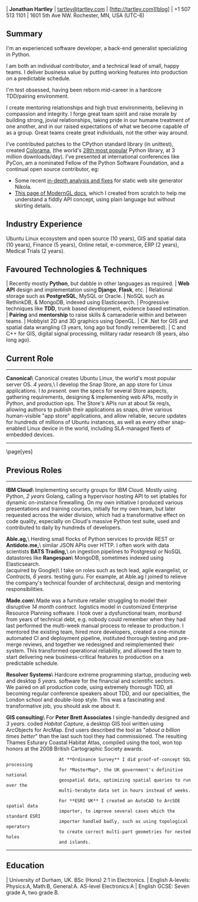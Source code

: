 | **Jonathan Hartley** | [tartley@tartley.com][email] | [http://tartley.com][blog]
| +1 507 513 1101 | 1601 5th Ave NW. Rochester, MN, USA (UTC-6)

[email]: mailto:tartley@tartley.com
[blog]: https://www.tartley.com/categories/software

## Summary

I'm an experienced software developer, a back-end generalist specializing in Python.

I am both an individual contributor, and a technical lead of small, happy teams. I
deliver business value by putting working features into production on a predictable
schedule.

I'm test obsessed, having been reborn mid-career in a hardcore TDD/pairing environment.

I create mentoring relationships and high trust environments, believing in compassion
and integrity. I forge great team spirit and raise morale by building strong, jovial
relationships, taking pride in our humane treatment of one another, and in our raised
expectations of what we become capable of as a group. Great teams create great
individuals, not the other way around.

I've contributed patches to the CPython standard library (in unittest), created
[Colorama](https://pypi.python.org/pypi/colorama),
(the world's
[28th most popular](https://hugovk.github.io/top-pypi-packages/#colorama)
Python library, at 3 million downloads/day). I've presented at international
conferences like PyCon, am a nominated Fellow of the Python Software
Foundation, and a continual open source contributor, eg:

* Some recent
  [in-depth analysis and fixes](https://github.com/getnikola/nikola/issues/3671)
  for static web site generator Nikola.
* [This page of ModernGL docs](https://moderngl.readthedocs.io/en/latest/topics/buffer_format.html),
  which I created from scratch to help me understand a fiddly API concept, using plain
  language but without skirting details.

## Industry Experience

Ubuntu Linux ecosystem and open source (10 years),
GIS and spatial data (10 years),
Finance (5 years),
Online retail, e-commerce, ERP (2 years),
Medical Trials (2 years).

## Favoured Technologies & Techniques

| Recently mostly **Python**, but dabble in other languages as required.
| **Web API** design and implementation using **Django**, **Flask**, etc.
| Relational storage such as **PostgreSQL**, MySQL or Oracle.
| NoSQL such as RethinkDB, & MongoDB, indexed using Elasticsearch.
| Progressive techniques like **TDD**, trunk based development, evidence based estimation.
| **Pairing** and **mentorship** to raise skills & camaraderie within and between teams.
| Hobbyist 2D and 3D graphics using OpenGL.
| C# .Net for GIS and spatial data wrangling (3 years, long ago but fondly remembered).
| C and C++ for GIS, digital signal processing, military radar research (8 years, also long ago).

## Current Role

-------------------- -------------------------------------------------------------------
**Canonical**\       Canonical creates Ubuntu Linux, the world's most popular server OS.
*4 years,*\          I develop the Snap Store, an app store for Linux applications. I
*to present.*        own the specs for several Store aspects, gathering requirements,
                     designing & implementing web APIs, mostly in Python, and production
                     ops. The Store's APIs run at about 5k req/s, allowing authors to
                     publish their applications as snaps, drive various human-visible
                     "app store" applications, and allow reliable, secure updates for
                     hundreds of millions of Ubuntu instances, as well as every other
                     snap-enabled Linux device in the world, including SLA-managed
                     fleets of embedded devices.

------------------------------------------------------------------------------------

\page[yes]

## Previous Roles

----------------------- --------------------------------------------------------------------
**IBM Cloud**\          Implementing security groups for IBM Cloud. Mostly using Python,
*2 years*               Golang, calling a hypervisor hosting API to set iptables for
                        dynamic on-instance firewalling. On my own initiative I produced
                        various presentations and training courses, initially for
                        my own team, but later requested across the wider division,
                        which had a transformative effect on code quality,
                        especially on Cloud's massive Python test suite, used and
                        contributed to daily by hundreds of developers.

**Able.ag,**\           Herding small flocks of Python services to provide REST or
**Antidote.me,**\       similar JSON APIs over HTTP. I often work with data scientists
**BATS Trading,**\      on ingestion pipelines to Postgresql or NoSQL datastores like
**Rangespan**\          MongoDB, sometimes indexed using Elasticsearch.\
(acquired by Google)\   I take on roles such as tech lead, agile evangelist, or
*Contracts, 6 years.*   testing guru. For example, at Able.ag I joined to relieve the
                        company's technical founder of architectural, design and
                        mentoring responsibilities.

**Made.com**\           Made was a furniture retailer struggling to model their disruptive
*14 month contract.*    logistics model in customized Enterprise Resource Planning software.
                        I took over a dysfunctional team, moribund from years of technical
                        debt, e.g. nobody could remember when they had last performed the
                        multi-week manual process to release to production. I mentored the
                        existing team, hired more developers, created a one-minute
                        automated CI and deployment pipeline, instituted thorough
                        testing and pre-merge reviews, and together we redesigned and
                        reimplemented their system. This transformed operational
                        reliability, and allowed the team to start delivering new
                        business-critical features to production on a predictable
                        schedule.

**Resolver Systems**\   Hardcore extreme programming startup, producing web and desktop
*5 years.*              software for the financial and scientific sectors.\
                        We paired on all production code, using extremely thorough TDD,
                        all becoming regular conference speakers about TDD, and our
                        specialities, the London school and double-loop style. This
                        was a fascinating and transformative job, you should ask me
                        about it.

**GIS consulting**\     For **Peter Brett Associates** I single-handedly designed and
*3 years.*              coded *Habitat Capture*, a desktop GIS tool written using
                        ArcObjects for ArcMap. End users described the tool as "*about
                        a billion times better*" than the last such tool they had
                        commissioned. The resulting Thames Esturary Coastal Habitat
                        Atlas, compiled using the tool, won top honors at the 2008
                        British Cartographic Society awards.

                        At **Ordinance Survey** I did proof-of-concept SQL processing
                        for *MasterMap*, the UK government's definitive national
                        geospatial data, optimizing spatial queries to run over the
                        multi-terabyte data set in hours instead of weeks.

                        For **ESRI UK** I created an AutoCAD to ArcSDE spatial data
                        importer, to improve several cases which the standard ESRI
                        importer handled badly, such as using topological operators
                        to create correct multi-part geometries for nested holes
                        and islands.

----------------------------------------------------------------------------------------

## Education

| University of Durham, UK. BSc (Hons) 2:1 in Electronics.
| English A-levels: Physics:A, Math:B, General:A. AS-level Electronics:A
| English GCSE: Seven grade A, two grade B.
